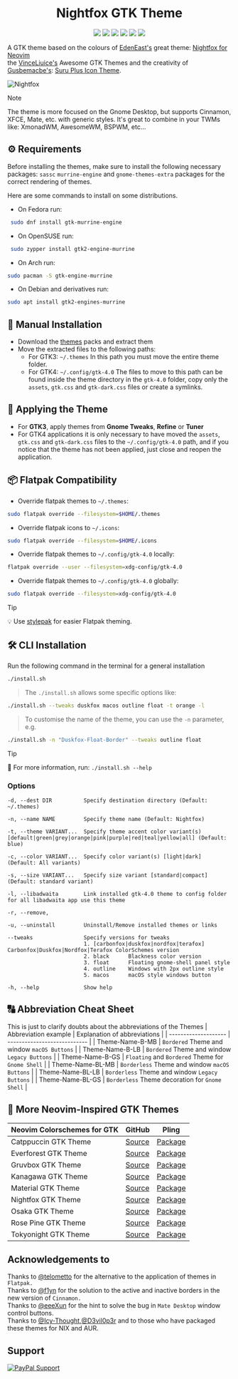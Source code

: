 <h1 align="center">Nightfox GTK Theme</h1>

<p align="center">
  <img alt"Linux Logo" src="https://img.shields.io/badge/OS-Linux-FCC624?style=for-the-badge&logo=linux&logoColor=yelow"/>
  <img alt"CSS Logo" src="https://img.shields.io/badge/Style-CSS-blue?style=for-the-badge&logo=css3&logoColor=blue"/>
  <img alt"GitHub Stars" src="https://img.shields.io/github/stars/Fausto-Korpsvart/Nightfox-GTK-Theme?&style=for-the-badge&logoColor=red" />
  <img alt"GitHub Forks" src="https://img.shields.io/github/forks/Fausto-Korpsvart/Nightfox-GTK-Theme?style=for-the-badge" />
  <img alt"GitHub Issues" src="https://img.shields.io/github/issues/Fausto-Korpsvart/Nightfox-GTK-Theme?style=for-the-badge" />
  <img alt"GNU License" src='https://img.shields.io/github/license/Fausto-Korpsvart/Nightfox-GTK-Theme?style=for-the-badge&logo=GNU&label=License&color=bd0000&logoColor=white'/>
</p>

A GTK theme based on the colours of [EdenEast's](https://github.com/EdenEast) great theme: [Nightfox for Neovim](https://github.com/EdenEast/nightfox.nvim) <br>
the [VinceLiuice's](https://github.com/vinceliuice) Awesome GTK Themes and the creativity of [Gusbemacbe's](https://github.com/gusbemacbe): [Suru Plus Icon Theme](https://github.com/gusbemacbe/suru-plus).

![Nightfox](https://raw.githubusercontent.com/Fausto-Korpsvart/Nightfox-GTK-Theme/main/extra/screenshots/Nightfox.png)

> [!NOTE]
> The theme is more focused on the Gnome Desktop, but supports Cinnamon, XFCE, Mate, etc. with generic styles.
> It's great to combine in your TWMs like: XmonadWM, AwesomeWM, BSPWM, etc...

## ⚙️ Requirements

Before installing the themes, make sure to install the following necessary packages:
`sassc` `murrine-engine` and `gnome-themes-extra` packages for the correct rendering of themes.

Here are some commands to install on some distributions.

- On Fedora run:

```sh
 sudo dnf install gtk-murrine-engine
```

- On OpenSUSE run:

```sh
 sudo zypper install gtk2-engine-murrine
```

- On Arch run:

```sh
sudo pacman -S gtk-engine-murrine
```

- On Debian and derivatives run:

```sh
sudo apt install gtk2-engines-murrine
```

## 📁 Manual Installation

- Download the [themes](https://www.pling.com/u/fkorpsvart) packs and extract them
- Move the extracted files to the following paths:
  - For GTK3: `~/.themes` In this path you must move the entire theme folder.
  - For GTK4: `~/.config/gtk-4.0` The files to move to this path can be found inside the theme directory in the `gtk-4.0` folder,
    copy only the `assets`, `gtk.css` and `gtk-dark.css` files or create a symlinks.

## 🔨 Applying the Theme

- For **GTK3**, apply themes from **Gnome Tweaks**, **Refine** or **Tuner**
- For GTK4 applications it is only necessary to have moved the `assets`, `gtk.css` and `gtk-dark.css` files to the `~/.config/gtk-4.0` path,
  and if you notice that the theme has not been applied, just close and reopen the application.

## 📦 Flatpak Compatibility

- Override flatpak themes to `~/.themes`:

```sh
sudo flatpak override --filesystem=$HOME/.themes
```

- Override flatpak icons to `~/.icons`:

```sh
sudo flatpak override --filesystem=$HOME/.icons
```

- Override flatpak themes to `~/.config/gtk-4.0` locally:

```sh
flatpak override --user --filesystem=xdg-config/gtk-4.0
```

- Override flatpak themes to `~/.config/gtk-4.0` globally:

```sh
sudo flatpak override --filesystem=xdg-config/gtk-4.0
```

> [!TIP]
> 💡 Use [stylepak](https://github.com/refi64/stylepak) for easier Flatpak theming.

## 🛠 CLI Installation

Run the following command in the terminal for a general installation

```sh
./install.sh
```

> The `./install.sh` allows some specific options like:

```sh
./install.sh --tweaks duskfox macos outline float -t orange -l
```

> To customise the name of the theme, you can use the `-n` parameter, e.g.

```sh
./install.sh -n "Duskfox-Float-Border" --tweaks outline float
```

> [!TIP]
> 🧾 For more information, run: `./install.sh --help`

### Options

```
-d, --dest DIR          Specify destination directory (Default: ~/.themes)

-n, --name NAME         Specify theme name (Default: Nightfox)

-t, --theme VARIANT...  Specify theme accent color variant(s) [default|green|grey|orange|pink|purple|red|teal|yellow|all] (Default: blue)

-c, --color VARIANT...  Specify color variant(s) [light|dark] (Default: All variants)

-s, --size VARIANT...   Specify size variant [standard|compact] (Default: standard variant)

-l, --libadwaita        Link installed gtk-4.0 theme to config folder for all libadwaita app use this theme

-r, --remove,

-u, --uninstall         Uninstall/Remove installed themes or links

--tweaks                Specify versions for tweaks
                        1. [carbonfox|duskfox|nordfox|terafox] Carbonfox|Duskfox|Nordfox|Terafox ColorSchemes version
                        2. black      Blackness color version
                        3. float      Floating gnome-shell panel style
                        4. outline    Windows with 2px outline style
                        5. macos      macOS style windows button

-h, --help              Show help
```

## 🔠 Abbreviation Cheat Sheet

This is just to clarify doubts about the abbreviations of the Themes
| Abbreviation example | Explanation of abbreviations |
| -------------------- | ---------------------------- |
| Theme-Name-B-MB | `Bordered` Theme and window `macOS Buttons` |
| Theme-Name-B-LB | `Bordered` Theme and window `Legacy Buttons` |
| Theme-Name-B-GS | `Floating` and `Bordered` Theme for `Gnome Shell` |
| Theme-Name-BL-MB | `Borderless` Theme and window `macOS Buttons` |
| Theme-Name-BL-LB | `Borderless` Theme and window `Legacy Buttons` |
| Theme-Name-BL-GS | `Borderless` Theme decoration for `Gnome Shell` |

## 🔗 More Neovim-Inspired GTK Themes

| Neovim Colorschemes for GTK | GitHub | Pling |
| --------------------------- | ------ | ----- |
| Catppuccin GTK Theme | [Source](https://github.com/Fausto-Korpsvart/Catppuccin-GTK-Theme) | [Package](https://www.pling.com/p/1715554/) |
| Everforest GTK Theme | [Source](https://github.com/Fausto-Korpsvart/Everforest-GTK-Theme) | [Package](https://www.pling.com/p/1695467/) |
| Gruvbox GTK Theme | [Source](https://github.com/Fausto-Korpsvart/Gruvbox-GTK-Theme) | [Package](https://www.pling.com/p/1681313/) |
| Kanagawa GTK Theme | [Source](https://github.com/Fausto-Korpsvart/Kanagawa-GKT-Theme) | [Package](https://www.pling.com/p/1810560/) |
| Material GTK Theme | [Source](https://github.com/Fausto-Korpsvart/Material-GTK-Themes) | [Package](https://www.pling.com/p/1706139/) |
| Nightfox GTK Theme | [Source](https://github.com/Fausto-Korpsvart/Nightfox-GTK-Theme) | [Package](https://www.pling.com/p/1929101/) |
| Osaka GTK Theme | [Source](https://github.com/Fausto-Korpsvart/Osaka-GTK-Theme) | [Package](https://www.pling.com/p/2284009/) |
| Rose Pine GTK Theme | [Source](https://github.com/Fausto-Korpsvart/Rose-Pine-GTK-Theme) | [Package](https://www.pling.com/p/1810530/) |
| Tokyonight GTK Theme | [Source](https://github.com/Fausto-Korpsvart/Tokyonight-GTK-Theme) | [Package](https://www.pling.com/p/1681315/) |

## Acknowledgements to

Thanks to [@telometto](https://github.com/telometto) for the alternative to the application of themes in `Flatpak.`<br>
Thanks to [@f1yn](https://github.com/f1yn) for the solution to the active and inactive borders in the new version of `Cinnamon.`<br>
Thanks to [@eeeXun](https://github.com/eeeXun) for the hint to solve the bug in `Mate Desktop` window control buttons.<br>
Thanks to [@Icy-Thought](https://github.com/Icy-Thought),[@D3vil0p3r](https://github.com/D3vil0p3r) and to those who have packaged these themes for NIX and AUR.

## Support

[![PayPal Support](https://img.shields.io/badge/Donate-PayPal-00457C?style=for-the-badge&logo=paypalColor=white)](https://www.paypal.com/donate/?hosted_button_id=LKVTXNA36FTV4)

